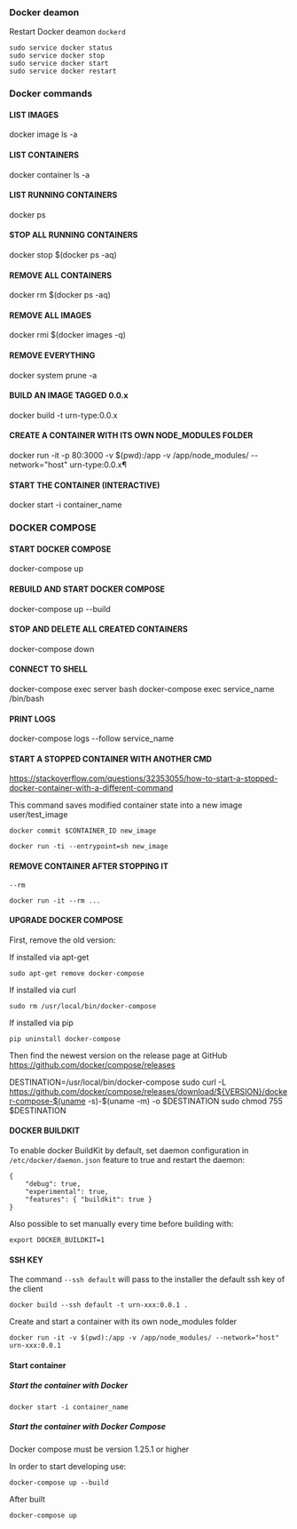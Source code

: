 ### Docker deamon

Restart Docker deamon `dockerd`
```
sudo service docker status
sudo service docker stop
sudo service docker start
sudo service docker restart
```

### Docker commands

#### LIST IMAGES

docker image ls -a


#### LIST CONTAINERS

docker container ls -a


#### LIST RUNNING CONTAINERS

docker ps


#### STOP ALL RUNNING CONTAINERS

docker stop $(docker ps -aq)


#### REMOVE ALL CONTAINERS

docker rm $(docker ps -aq)


#### REMOVE ALL IMAGES

docker rmi $(docker images -q)


#### REMOVE EVERYTHING

docker system prune -a


#### BUILD AN IMAGE TAGGED 0.0.x

docker build -t urn-type:0.0.x


#### CREATE A CONTAINER WITH ITS OWN NODE_MODULES FOLDER

docker run -it -p 80:3000 -v $(pwd):/app -v /app/node_modules/ --network="host" urn-type:0.0.x¶


#### START THE CONTAINER (INTERACTIVE)

docker start -i container_name



### DOCKER COMPOSE

#### START DOCKER COMPOSE

docker-compose up


#### REBUILD AND START DOCKER COMPOSE

docker-compose up --build


#### STOP AND DELETE ALL CREATED CONTAINERS

docker-compose down


#### CONNECT TO SHELL

docker-compose exec server bash
docker-compose exec service_name /bin/bash


#### PRINT LOGS

docker-compose logs --follow service_name


#### START A STOPPED CONTAINER WITH ANOTHER CMD

https://stackoverflow.com/questions/32353055/how-to-start-a-stopped-docker-container-with-a-different-command

This command saves modified container state into a new image user/test_image

```
docker commit $CONTAINER_ID new_image
```
```
docker run -ti --entrypoint=sh new_image
```

#### REMOVE CONTAINER AFTER STOPPING IT

```
--rm

docker run -it --rm ...
```

#### UPGRADE DOCKER COMPOSE

First, remove the old version:

If installed via apt-get
```
sudo apt-get remove docker-compose
```

If installed via curl
```
sudo rm /usr/local/bin/docker-compose
```

If installed via pip
```
pip uninstall docker-compose
```

Then find the newest version on the release page at GitHub
https://github.com/docker/compose/releases

DESTINATION=/usr/local/bin/docker-compose
sudo curl -L https://github.com/docker/compose/releases/download/${VERSION}/docker-compose-$(uname -s)-$(uname -m) -o $DESTINATION
sudo chmod 755 $DESTINATION


#### DOCKER BUILDKIT

To enable docker BuildKit by default, set daemon configuration in
`/etc/docker/daemon.json` feature to true and restart the daemon:

```
{
	"debug": true,
	"experimental": true,
	"features": { "buildkit": true }
}
```

Also possible to set manually every time before building with:
```
export DOCKER_BUILDKIT=1
```


#### SSH KEY

The command `--ssh default` will pass to the installer the default ssh key of the client
```
docker build --ssh default -t urn-xxx:0.0.1 .
```

Create and start a container with its own node_modules folder
```
docker run -it -v $(pwd):/app -v /app/node_modules/ --network="host" urn-xxx:0.0.1
```

#### Start container

##### Start the container with Docker
```
docker start -i container_name
```

##### Start the container with Docker Compose

Docker compose must be version 1.25.1 or higher

In order to start developing use:

```
docker-compose up --build
```

After built
```
docker-compose up
```





























